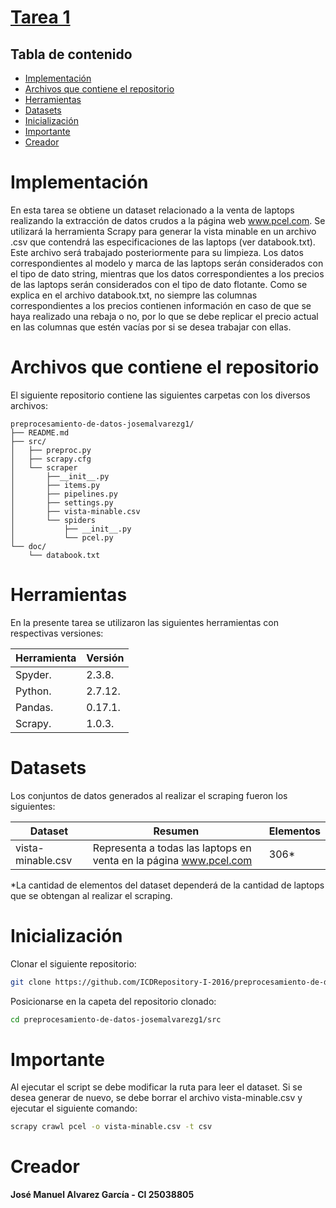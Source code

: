 # [Tarea 1](https://github.com/ICDRepository-I-2016/preprocesamiento-de-datos-josemalvarezg1)

## Tabla de contenido

* [Implementación](#implementación)
* [Archivos que contiene el repositorio](#archivos-que-contiene-el-repositorio)
* [Herramientas](#herramientas)
* [Datasets](#datasets)
* [Inicialización](#inicialización)	
* [Importante](#importante)	
* [Creador](#creador)


# Implementación

En esta tarea se obtiene un dataset relacionado a la venta de laptops realizando la extracción de datos crudos a la página web www.pcel.com. Se utilizará la herramienta Scrapy para generar la vista minable en un archivo .csv que contendrá las especificaciones de las laptops (ver databook.txt). Este archivo será trabajado posteriormente para su limpieza. Los datos correspondientes al modelo y marca de las laptops serán considerados con el tipo de dato string, mientras que los datos correspondientes a los precios de las laptops serán considerados con el tipo de dato flotante. Como se explica en el archivo databook.txt, no siempre las columnas correspondientes a los precios contienen información en caso de que se haya realizado una rebaja o no, por lo que se debe replicar el precio actual en las columnas que estén vacías por si se desea trabajar con ellas.

# Archivos que contiene el repositorio

El siguiente repositorio contiene las siguientes carpetas con los diversos archivos:

```
preprocesamiento-de-datos-josemalvarezg1/
├── README.md
├── src/
│   ├── preproc.py
│   ├── scrapy.cfg   
│   └── scraper 
│		├──__init__.py
│		├── items.py
│		├── pipelines.py
│		├── settings.py
│		├── vista-minable.csv
│		└── spiders
│			├── __init__.py
│			└── pcel.py
└── doc/
    └── databook.txt
```

# Herramientas

En la presente tarea se utilizaron las siguientes herramientas con respectivas versiones:

| Herramienta                         	 | Versión   													   |                            
|----------------------------------------|-----------------------------------------------------------------|
| Spyder.        			        	 | 2.3.8.														   |
| Python.					             | 2.7.12.  													   |
| Pandas.					             | 0.17.1.  													   |
| Scrapy.					             | 1.0.3.	  													   |

# Datasets
Los conjuntos de datos generados al realizar el scraping fueron los siguientes:

| Dataset                        		 |            Resumen                            									  | Elementos |
|----------------------------------------|------------------------------------------------------------------------------------|-----------|
| vista-minable.csv                  	 | Representa a todas las laptops en venta en la página www.pcel.com				  |    306*   |

*La cantidad de elementos del dataset dependerá de la cantidad de laptops que se obtengan al realizar el scraping.


# Inicialización
Clonar el siguiente repositorio:
```sh
git clone https://github.com/ICDRepository-I-2016/preprocesamiento-de-datos-josemalvarezg1
```
Posicionarse en la capeta del repositorio clonado:
```sh
cd preprocesamiento-de-datos-josemalvarezg1/src
```

# Importante
Al ejecutar el script se debe modificar la ruta para leer el dataset. Si se desea generar de nuevo, se debe borrar el archivo vista-minable.csv y ejecutar el siguiente comando:
```sh
scrapy crawl pcel -o vista-minable.csv -t csv
```

# Creador

**José Manuel Alvarez García - CI 25038805**
